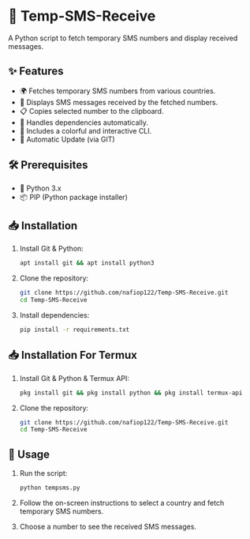 # 📱 Temp-SMS-Receive

A Python script to fetch temporary SMS numbers and display received messages.

## ✨ Features

- 🌍 Fetches temporary SMS numbers from various countries.
- 📩 Displays SMS messages received by the fetched numbers.
- 📋 Copies selected number to the clipboard.
- 🔄 Handles dependencies automatically.
- 🎨 Includes a colorful and interactive CLI.
- 🔄 Automatic Update (via GIT)

## 🛠️ Prerequisites

- 🐍 Python 3.x
- 📦 PIP (Python package installer)

## 📥 Installation

1. Install Git & Python:
    ```bash
    apt install git && apt install python3
    ```
   
2. Clone the repository:

    ```bash
    git clone https://github.com/nafiop122/Temp-SMS-Receive.git
    cd Temp-SMS-Receive
    ```

3. Install dependencies:

    ```bash
    pip install -r requirements.txt
    ```

## 📥 Installation For Termux

1. Install Git & Python & Termux API:
   ```bash
   pkg install git && pkg install python && pkg install termux-api
   ```
2. Clone the repository:

    ```bash
    git clone https://github.com/nafiop122/Temp-SMS-Receive.git
    cd Temp-SMS-Receive
    ```

## 🚀 Usage

1. Run the script:

    ```bash
    python tempsms.py
    ```

2. Follow the on-screen instructions to select a country and fetch temporary SMS numbers.

3. Choose a number to see the received SMS messages.
